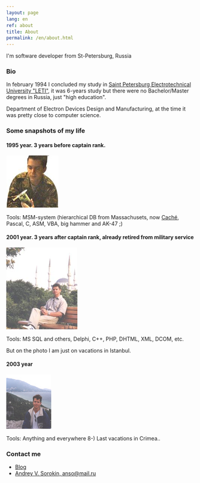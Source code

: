 ```yaml
---
layout: page
lang: en
ref: about
title: About
permalink: /en/about.html
---
```


I'm software developer from St-Petersburg, Russia

### Bio

In february 1994 I concluded my study in
[Saint Petersburg Electrotechnical University "LETI"](http://www.eltech.ru/en/university),
it was 6-years study but there were no Bachelor/Master degrees in Russia, just "high education".

Department of Electron Devices Design and Manufacturing, at the time it was pretty close to computer science.

### Some snapshots of my life


#### 1995 year. 3 years **before** captain rank.
![It's another dead Trident 9000i video adapter](/images/avs4_139.jpg)

Tools: MSM-system (hierarchical DB from Massachusets, now
[Caché](https://en.wikipedia.org/wiki/InterSystems_Cach%C3%A9), Pascal, C, ASM, VBA,
big hammer and AK-47 ;)

#### 2001 year. 3 years **after** captain rank, already retired from military service
![Rest after digital money development](/images/istanbul_2001.jpg)

Tools: MS SQL and others, Delphi, C++, PHP, DHTML, XML, DCOM, etc.

But on the photo I am just on vacations in Istanbul.

#### 2003 year
![And how I supposed to reach the ground?!](/images/crimea2003.jpg)

Tools: Anything and everywhere 8-)
Last vacations in Crimea..

### Contact me
* [Blog](https://sorokin.engineer)
* [Andrey V. Sorokin, anso@mail.ru](mailto:anso@mail.ru)

